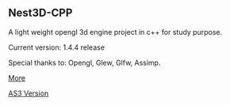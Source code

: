 Nest3D-CPP
-------------------------

A light weight opengl 3d engine project in c++ for study purpose.

Current version: 1.4.4 release

Special thanks to: Opengl, Glew, Glfw, Assimp.

[More](http://sindney.com/project/nest3d-cpp)

[AS3 Version](http://sindney.com/project/nest3d)
